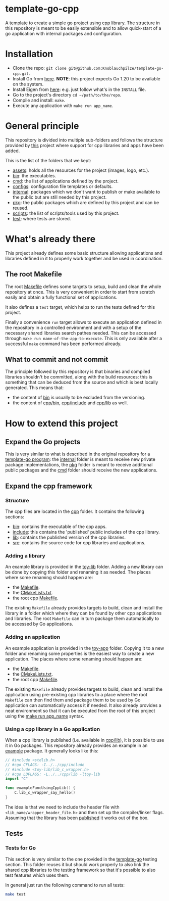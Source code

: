 
# template-go-cpp

A template to create a simple go project using cpp library. The structure in this repository is meant to be easily extensible and to allow quick-start of a go application with internal packages and configuration.

# Installation

- Clone the repo: `git clone git@github.com:Knoblauchpilze/template-go-cpp.git`.
- Install Go from [here](https://go.dev/doc/install). **NOTE**: this project expects Go 1.20 to be available on the system.
- Install Eigen from [here](http://eigen.tuxfamily.org/index.php?title=Main_Page#Download): e.g. just follow what's in the `INSTALL` file.
- Go to the project's directory `cd ~/path/to/the/repo`.
- Compile and install: `make`.
- Execute any application with `make run app_name`.

# General principle

This repository is divided into multiple sub-folders and follows the structure provided by [this](https://github.com/Knoblauchpilze/template-go) project where support for cpp libraries and apps have been added.

This is the list of the folders that we kept:
* [assets](https://github.com/Knoblauchpilze/template-go/tree/master/assets): holds all the resources for the project (images, logo, etc.).
* [bin](https://github.com/Knoblauchpilze/template-go/tree/master/bin): the executables.
* [cmd](https://github.com/Knoblauchpilze/template-go/tree/master/cmd): the list of applications defined by the project.
* [configs](https://github.com/Knoblauchpilze/template-go/tree/master/configs): configuration file templates or defaults.
* [internal](https://github.com/Knoblauchpilze/template-go/tree/master/internal): packages which we don't want to publish or make available to the public but are still needed by this project.
* [pkg](https://github.com/Knoblauchpilze/template-go/tree/master/pkg): the public packages which are defined by this project and can be reused.
* [scripts](https://github.com/Knoblauchpilze/template-go/tree/master/scripts): the list of scripts/tools used by this project.
* [test](https://github.com/Knoblauchpilze/template-go/tree/master/test): where tests are stored.

# What's already there

This project already defines some basic structure allowing applications and libraries defined in it to properly work together and be used in coordination.

## The root Makefile

The root [Makefile](Makefile) defines some targets to setup, build and clean the whole repository at once. This is very convenient in order to start from scratch easily and obtain a fully functional set of applications.

It also defines a `test` target, which helps to run the tests defined for this project.

Finally a convenience `run` target allows to execute an application defined in the repository in a controlled environment and with a setup of the necessary shared libraries search pathes needed. This can be accessed through `make run name-of-the-app-to-execute`. This is only available after a successful `make` command has been performed already.

## What to commit and not commit

The principle followed by this repository is that binaries and compiled libraries shouldn't be committed, along with the build resources: this is something that can be deduced from the source and which is best locally generated. This means that:
* the content of [bin](bin) is usually to be excluded from the versioning.
* the content of [cpp/bin](cpp/bin), [cpp/include](cpp/include) and [cpp/lib](cpp/lib) as well.

# How to extend this project

## Expand the Go projects

This is very similar to what is described in the original repository for a [template-go program](https://github.com/Knoblauchpilze/template-go#how-to-extend-this-project): the [internal](internal) folder is meant to receive new private package implementations, the [pkg](pkg) folder is meant to receive additional public packages and the [cmd](cmd) folder should receive the new applications.

## Expand the cpp framework

### Structure

The cpp files are located in the [cpp](cpp) folder. It contains the following sections:
* [bin](https://github.com/Knoblauchpilze/template-go-cpp/tree/master/cpp/bin): contains the executable of the cpp apps.
* [include](https://github.com/Knoblauchpilze/template-go-cpp/tree/master/cpp/include): this contains the 'published' public includes of the cpp library.
* [lib](https://github.com/Knoblauchpilze/template-go-cpp/tree/master/cpp/lib): contains the published version of the cpp libraries.
* [src](https://github.com/Knoblauchpilze/template-go-cpp/tree/master/cpp/src): contains the source code for cpp libraries and applications.

### Adding a library

An example library is provided in the [toy-lib](cpp/src/toy-lib) folder. Adding a new library can be done by copying this folder and renaming it as needed. The places where some renaming should happen are:
* the [Makefile](cpp/src/toy-lib/Makefile).
* the [CMakeLists.txt](cpp/src/toy-lib/CMakeLists.txt).
* the root cpp [Makefile](cpp/Makefile).

The existing `Makefile` already provides targets to build, clean and install the library in a folder which where they can be found by other cpp applications and libraries. The root `Makefile` can in turn package them automatically to be accessed by Go applications.

### Adding an application

An example application is provided in the [toy-app](cpp/src/toy-app) folder. Copying it to a new folder and renaming some properties is the easiest way to create a new application. The places where some renaming should happen are:
* the [Makefile](cpp/src/toy-app/Makefile).
* the [CMakeLists.txt](cpp/src/toy-app/CMakeLists.txt).
* the root cpp [Makefile](cpp/Makefile).

The existing `Makefile` already provides targets to build, clean and install the application using pre-existing cpp libraries to a place where the root `Makefile` can then find them and package them to be used by Go application can automatically access it if needed. It also already provides a neat environment so that it can be executed from the root of this project using the [make run app_name](#the-root-makefile) syntax.

### Using a cpp library in a Go application

When a cpp library is published (i.e. available in [cpp/lib](cpp/lib)), it is possible to use it in Go packages. This repository already provides an example in an [example](pkg/example/printer.go) package. It generally looks like this:

```go
// #include <stdlib.h>
// #cgo CFLAGS: -I../../cpp/include
// #include <toy-lib/lib_c_wrapper.h>
// #cgo LDFLAGS: -L../../cpp/lib -ltoy-lib
import "C"

func exampleFuncUsingCppLib() {
	C.lib_c_wrapper_say_hello()
}
```

The idea is that we need to include the header file with `<lib_name/wrapper_header_file.h>` and then set up the compiler/linker flags. Assuming that the library has been [published](#adding-a-library) it works out of the box.

## Tests

### Tests for Go

This section is very similar to the one provided in the [template-go](https://github.com/Knoblauchpilze/template-go#tests) testing section. This folder reuses it but should work properly to also link the shared cpp libraries to the testing framework so that it's possible to also test features which uses them.

In general just run the following command to run all tests:
```bash
make test
```